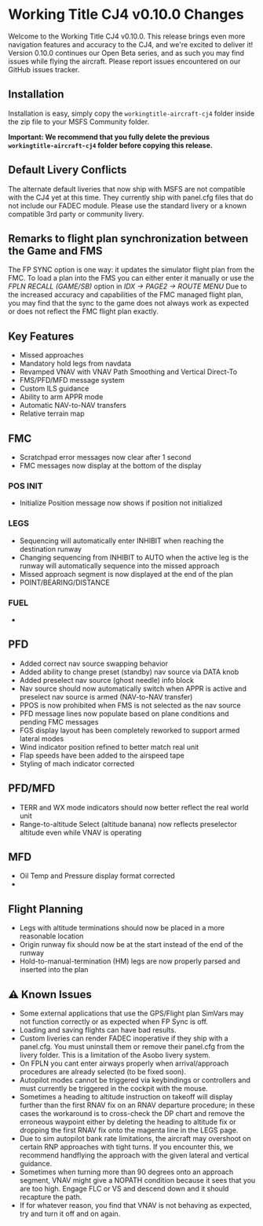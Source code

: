 # Working Title CJ4 v0.10.0 Changes

Welcome to the Working Title CJ4 v0.10.0. This release brings even more navigation features and accuracy to the CJ4, and we're excited to deliver it! Version 0.10.0 continues our Open Beta series, and as such you may find issues while flying the aircraft. Please report issues encountered on our GitHub issues tracker.

## Installation
Installation is easy, simply copy the `workingtitle-aircraft-cj4` folder inside the zip file to your MSFS Community folder. 

**Important: We recommend that you fully delete the previous `workingtitle-aircraft-cj4` folder before copying this release.**

## Default Livery Conflicts
The alternate default liveries that now ship with MSFS are not compatible with the CJ4 yet at this time. They currently ship with panel.cfg files that do not include our FADEC module. Please use the standard livery or a known compatible 3rd party or community livery.

## Remarks to flight plan synchronization between the Game and FMS 
The FP SYNC option is one way: it updates the simulator flight plan from the FMC. To load a plan into the FMS you can either enter it manually or use the _FPLN RECALL (GAME/SB)_ option in _IDX -> PAGE2 -> ROUTE MENU_
Due to the increased accuracy and capabilities of the FMC managed flight plan, you may find that the sync to the game does not always work as expected or does not reflect the FMC flight plan exactly.

## Key Features
- Missed approaches
- Mandatory hold legs from navdata
- Revamped VNAV with VNAV Path Smoothing and Vertical Direct-To
- FMS/PFD/MFD message system
- Custom ILS guidance
- Ability to arm APPR mode
- Automatic NAV-to-NAV transfers
- Relative terrain map

## FMC
- Scratchpad error messages now clear after 1 second
- FMC messages now display at the bottom of the display

### POS INIT
- Initialize Position message now shows if position not initialized

### LEGS
- Sequencing will automatically enter INHIBIT when reaching the destination runway
- Changing sequencing from INHIBIT to AUTO when the active leg is the runway will automatically sequence into the missed approach
- Missed approach segment is now displayed at the end of the plan
- POINT/BEARING/DISTANCE

### FUEL
- 

## PFD
- Added correct nav source swapping behavior
- Added ability to change preset (standby) nav source via DATA knob
- Added preselect nav source (ghost needle) info block
- Nav source should now automatically switch when APPR is active and preselect nav source is armed (NAV-to-NAV transfer)
- PPOS is now prohibited when FMS is not selected as the nav source
- PFD message lines now populate based on plane conditions and pending FMC messages
- FGS display layout has been completely reworked to support armed lateral modes
- Wind indicator position refined to better match real unit
- Flap speeds have been added to the airspeed tape
- Styling of mach indicator corrected

## PFD/MFD
- TERR and WX mode indicators should now better reflect the real world unit
- Range-to-altitude Select (altitude banana) now reflects preselector altitude even while VNAV is operating

## MFD
- Oil Temp and Pressure display format corrected
- 

## Flight Planning
- Legs with altitude terminations should now be placed in a more reasonable location
- Origin runway fix should now be at the start instead of the end of the runway
- Hold-to-manual-termination (HM) legs are now properly parsed and inserted into the plan

## ⚠️ Known Issues
* Some external applications that use the GPS/Flight plan SimVars may not function correctly or as expected when FP Sync is off.
* Loading and saving flights can have bad results.
* Custom liveries can render FADEC inoperative if they ship with a panel.cfg. You must uninstall them or remove their panel.cfg from the livery folder. This is a limitation of the Asobo livery system.
* On FPLN you cant enter airways properly when arrival/approach procedures are already selected (to be fixed soon).
* Autopilot modes cannot be triggered via keybindings or controllers and must currently be triggered in the cockpit with the mouse.
* Sometimes a heading to altitude instruction on takeoff will display further than the first RNAV fix on an RNAV departure procedure; in these cases the workaround is to cross-check the DP chart and remove the erroneous waypoint either by deleting the heading to altitude fix or dropping the first RNAV fix onto the magenta line in the LEGS page.
* Due to sim autopilot bank rate limitations, the aircraft may overshoot on certain RNP approaches with tight turns. If you encounter this, we recommend handflying the approach with the given lateral and vertical guidance.
* Sometimes when turning more than 90 degrees onto an approach segment, VNAV might give a NOPATH condition because it sees that you are too high.  Engage FLC or VS and descend down and it should recapture the path.
* If for whatever reason, you find that VNAV is not behaving as expected, try and turn it off and on again.

